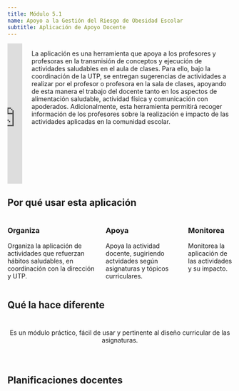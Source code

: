 ```yaml
---
title: Módulo 5.1
name: Apoyo a la Gestión del Riesgo de Obesidad Escolar
subtitle: Aplicación de Apoyo Docente
---
```

<div class="columns container">
<div class="column video-container">
<iframe src="https://www.youtube.com/embed/BmRVeliIiZU" allow="accelerometer; autoplay; encrypted-media; gyroscope; picture-in-picture" allowfullscreen="allowfullscreen" width="100%" height="315" frameborder="0"></iframe>
<!--video controls allow="accelerometer; autoplay; encrypted-media; gyroscope; picture-in-picture" allowfullscreen="allowfullscreen" width="100%" height="315" frameborder="0">
<source src="./videos/ciudad_sur_apk.mp4" type="video/mp4">
</video-->
</div>
<div class="column">

<!-- ## Descripción  -->
La aplicación es una herramienta que apoya a los profesores y profesoras  en la transmisión de conceptos y ejecución de actividades saludables en el aula de clases. Para ello, bajo la coordinación de la UTP, se entregan sugerencias de actividades a realizar por el profesor o profesora en la sala de clases, apoyando de esta manera el trabajo del docente tanto en los aspectos de alimentación saludable, actividad física y comunicación con apoderados. Adicionalmente, esta herramienta permitirá recoger información de los profesores sobre la realización e impacto de las actividades aplicadas en la comunidad escolar.
<!--div style="padding-top:3%" >
<a class="button is-primary mt-3" href="https://youtu.be/4ZZwmkgMz4I" target="_blank">
    Ver demo &rsaquo;
</a>
</div-->
</div>
</div>

<section class="light-background full-width">

## Por qué usar esta aplicación
<div class="columns">
<feature-box icon="./img/modulos/apk_organiza.png">

### Organiza

Organiza la aplicación de actividades que refuerzan hábitos saludables, en coordinación con la dirección y UTP.

</feature-box>
<feature-box icon="./img/modulos/apk_apoya.png">

### Apoya

Apoya la actividad docente, sugiriendo actvidades según asignaturas y tópicos curriculares.

</feature-box>
<feature-box icon="./img/modulos/apk_monitorea.png">

### Monitorea

Monitorea la aplicación de las actividades y su impacto.

</feature-box>
</div>
</section>
<section class="full-width">

## Qué la hace diferente

<div class="columns">
<div class="column" style="text-align: center;padding-bottom:5%;">
<p style="padding-top:2%;">Es un módulo práctico, fácil de usar y pertinente al diseño curricular de las asignaturas.</p>

</div>
</div>
</section>
<section class="full-width light-background">

</section>

<section class="full-width">

## Planificaciones docentes

<div>
<courses/>
</div>
</section>

<section class="full-width light-background">

</section>